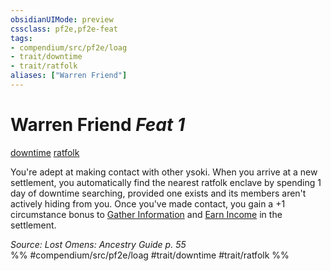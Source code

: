 ```yaml
---
obsidianUIMode: preview
cssclass: pf2e,pf2e-feat
tags:
- compendium/src/pf2e/loag
- trait/downtime
- trait/ratfolk
aliases: ["Warren Friend"]
---
```

# Warren Friend  *Feat 1*  
[downtime](../../rules/traits/downtime.md)  [ratfolk](../../rules/traits/ratfolk-b1.md)  


You're adept at making contact with other ysoki. When you arrive at a new settlement, you automatically find the nearest ratfolk enclave by spending 1 day of downtime searching, provided one exists and its members aren't actively hiding from you. Once you've made contact, you gain a +1 circumstance bonus to [Gather Information](../../rules/actions/gather-information.md) and [Earn Income](../../rules/actions/earn-income.md) in the settlement.

*Source: Lost Omens: Ancestry Guide p. 55*  
%% #compendium/src/pf2e/loag #trait/downtime #trait/ratfolk %%